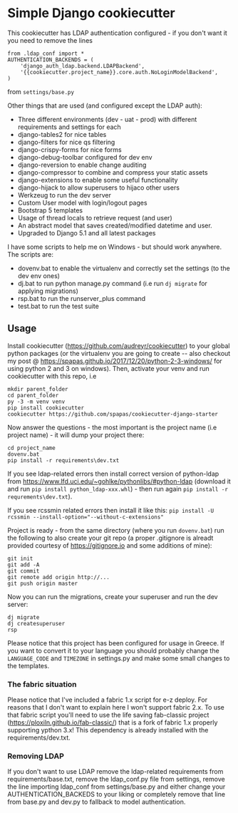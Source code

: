Simple Django cookiecutter
==========================

This cookiecutter has LDAP authentication configured - if you don't want it you need to remove the lines

```
from .ldap_conf import *
AUTHENTICATION_BACKENDS = (
    'django_auth_ldap.backend.LDAPBackend',
    '{{cookiecutter.project_name}}.core.auth.NoLoginModelBackend',
)

```

from ``settings/base.py``

Other things that are used (and configured except the LDAP auth):

* Three different environments (dev - uat - prod) with different requirements and settings for each
* django-tables2 for nice tables
* django-filters for nice qs filtering
* django-crispy-forms for nice forms
* django-debug-toolbar configured for dev env
* django-reversion to enable change auditing
* django-compressor to combine and compress your static assets
* django-extensions to enable some useful functionality
* django-hijack to allow superusers to hijaco other users
* Werkzeug to run the dev server
* Custom User model with login/logout pages
* Bootstrap 5 templates
* Usage of thread locals to retrieve request (and user)
* An abstract model that saves created/modified datetime and user.
* Upgraded to Django 5.1 and all latest packages

I have some scripts to help me on Windows - but should work anywhere. The scripts are:

* dovenv.bat to enable the virtualenv and correctly set the settings (to the dev env ones)
* dj.bat to run python manage.py command (i.e run ``dj migrate`` for applying migrations)
* rsp.bat to run the runserver_plus command
* test.bat to run the test suite


Usage
-----

Install cookiecutter (https://github.com/audreyr/cookiecutter) to your global python packages
(or the virtualenv you are going to create -- also checkout my post @ https://spapas.github.io/2017/12/20/python-2-3-windows/ for using python 2 and 3 on windows). Then, activate your venv and run cookiecutter with this repo, i.e

```
mkdir parent_folder
cd parent_folder
py -3 -m venv venv 
pip install cookiecutter
cookiecutter https://github.com/spapas/cookiecutter-django-starter

```

Now answer the questions - the most important is the project name (i.e project name) - it will dump your project there:

```
cd project_name
dovenv.bat
pip install -r requirements\dev.txt
```

If you see ldap-related errors then install correct version of python-ldap from https://www.lfd.uci.edu/~gohlke/pythonlibs/#python-ldap (download it and run ``pip install python_ldap-xxx.whl``) - then run again ``pip install -r requrements\dev.txt``).

If you see rcssmin related errors then install it like this: ``pip install -U rcssmin --install-option="--without-c-extensions"``

Project is ready - from the same directory (where you run ``dovenv.bat``) run the following to also create your git repo (a proper .gitignore is alreadt provided courtesy of https://gitignore.io and some additions of mine):

```
git init
git add -A
git commit
git remote add origin http://...
git push origin master
```

Now you can run the migrations, create your superuser and run the dev server:

```
dj migrate
dj createsuperuser
rsp
```

Please notice that this project has been configured for usage in Greece. If you want to 
convert it to your language you should probably change the ``LANGUAGE_CODE`` and ``TIMEZONE`` in
settings.py and make some small changes to the templates.


### The fabric situation

Please notice that I've included a fabric 1.x script for e-z deploy. For reasons that I don't want to explain here I won't support fabric 2.x. To use that fabric script you'll need to use the life saving fab-classic project (https://ploxiln.github.io/fab-classic/) that is a fork of fabric 1.x properly supporting ypthon 3.x! This dependency is already installed with the requirements/dev.txt.

### Removing LDAP

If you don't want to use LDAP remove the ldap-related requirements from requirements/base.txt, remove the ldap_conf.py file from settings, remove the line importing ldap_conf from settings/base.py and either change your AUTHENTICATION_BACKEDS to your liking or completely remove that line from base.py and dev.py to fallback to model authentication.
